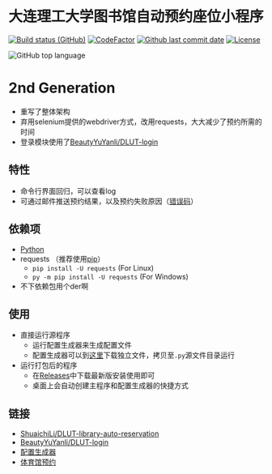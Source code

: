 # 大连理工大学图书馆自动预约座位小程序

[![Build status (GitHub)](https://img.shields.io/github/workflow/status/qhy040404/DLUT-library-auto-reservation/Compile-and-Test-CI/master?label=Compile&logo=github&cacheSeconds=600)](https://github.com/qhy040404/DLUT-library-auto-reservation/actions)
[![CodeFactor](https://www.codefactor.io/repository/github/qhy040404/dlut-library-auto-reservation/badge)](https://www.codefactor.io/repository/github/qhy040404/dlut-library-auto-reservation)
[![Github last commit date](https://img.shields.io/github/last-commit/qhy040404/DLUT-library-auto-reservation.svg?label=Updated&logo=github&cacheSeconds=600)](https://github.com/qhy040404/DLUT-library-auto-reservation/commits)
[![License](https://img.shields.io/github/license/qhy040404/DLUT-library-auto-reservation.svg?label=License&logo=github&cacheSeconds=2592000)](https://github.com/qhy040404/DLUT-library-auto-reservation/blob/master/LICENSE)

![GitHub top language](https://img.shields.io/github/languages/top/qhy040404/DLUT-library-auto-reservation)

# 2nd Generation
- 重写了整体架构
- 弃用selenium提供的webdriver方式，改用requests，大大减少了预约所需的时间
- 登录模块使用了[BeautyYuYanli/DLUT-login](https://github.com/BeautyYuYanli/DLUT-login)

## 特性
- 命令行界面回归，可以查看log
- 可通过邮件推送预约结果，以及预约失败原因（[错误码](ERRORCODE)）

## 依赖项
- [Python](https://www.python.org/downloads/) 
- requests （推荐使用[pip](https://pip.pypa.io/en/stable/installation/)）
  - ```pip install -U requests``` (For Linux)
  - ```py -m pip install -U requests``` (For Windows)
- 不下依赖包用个der啊

## 使用
- 直接运行源程序
  - 运行配置生成器来生成配置文件
  - 配置生成器可以到[这里](https://github.com/qhy040404/Library-reservation-configGenerator/releases)下载独立文件，拷贝至```.py```源文件目录运行
- 运行打包后的程序
  - 在[Releases](https://github.com/qhy040404/DLUT-library-auto-reservation/releases)中下载最新版安装使用即可
  - 桌面上会自动创建主程序和配置生成器的快捷方式

## 链接
- [ShuaichiLi/DLUT-library-auto-reservation](https://github.com/ShuaichiLi/DLUT-library-auto-reservation)
- [BeautyYuYanli/DLUT-login](https://github.com/BeautyYuYanli/DLUT-login)
- [配置生成器](https://github.com/qhy040404/Library-reservation-configGenerator)
- [体育馆预约](https://github.com/qhy040404/DLUT-gym-auto-reservation)
